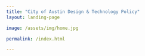 ```yaml
---
title: "City of Austin Design & Technology Policy"
layout: landing-page

image: /assets/img/home.jpg

permalink: /index.html

---
```

